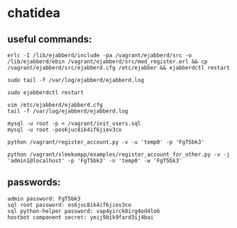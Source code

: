 chatidea
========

useful commands:
----------------

    erlc -I /lib/ejabberd/include -pa /vagrant/ejabberd/src -o /lib/ejabberd/ebin /vagrant/ejabberd/src/mod_register.erl && cp /vagrant/ejabberd/src/ejabberd.cfg /etc/ejabber && ejabberdctl restart

    sudo tail -f /var/log/ejabberd/ejabberd.log

    sudo ejabberdctl restart

    vim /etc/ejabberd/ejabberd.cfg 
    tail -f /var/log/ejabberd/ejabberd.log

    mysql -u root -p < /vagrant/init_users.sql
    mysql -u root -pos6juc8ik4if6jiev3co

    python /vagrant/register_account.py -v -u 'temp0' -p 'FgT5bk3' 

    python /vagrant/sleekxmpp/examples/register_account_for_other.py -v -j 'admin1@localhost' -p 'FgT5bk3' -n 'temp0' -w 'FgT5bk3'

passwords:
----------
    admin password: FgT5bk3
    sql root password: os6juc8ik4if6jiev3co
    sql python-helper password: vap4yirck8irg4od4lo6
    hostbot component secret: yeij9bik9fard3ij4bai
